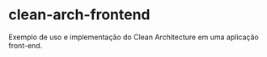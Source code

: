 # clean-arch-frontend
Exemplo de uso e implementação do Clean Architecture em uma aplicação front-end.
